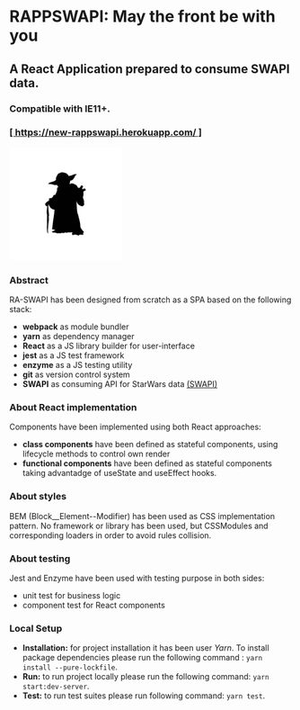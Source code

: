# RAPPSWAPI: May the front be with you

## A React Application prepared to consume SWAPI data.

### Compatible with IE11+.

### [ [ https://new-rappswapi.herokuapp.com/ ] ](https://new-rappswapi.herokuapp.com//#/)

<img src="./src/common/images/svg/yoda.svg" alt="Yoda" width="200px">

### Abstract

RA-SWAPI has been designed from scratch as a SPA based on the following stack:

- **webpack** as module bundler
- **yarn** as dependency manager
- **React** as a JS library builder for user-interface
- **jest** as a JS test framework
- **enzyme** as a JS testing utility
- **git** as version control system
- **SWAPI** as consuming API for StarWars data [ (SWAPI) ](https://www.swapi.tech/)

### About React implementation

Components have been implemented using both React approaches:

- **class components** have been defined as stateful components, using lifecycle methods to control own render
- **functional components** have been defined as stateful components taking advantadge of useState and useEffect hooks.

### About styles

BEM (Block\_\_Element--Modifier) has been used as CSS implementation pattern. No framework or library has been used, but CSSModules and corresponding loaders in order to avoid rules collision.

### About testing

Jest and Enzyme have been used with testing purpose in both sides:

- unit test for business logic
- component test for React components

### Local Setup

- **Installation:** for project installation it has been user _Yarn_. To install package dependencies please run the following command : `yarn install --pure-lockfile`.
- **Run:** to run project locally please run the following command: `yarn start:dev-server`.
- **Test:** to run test suites please run following command: `yarn test`.

